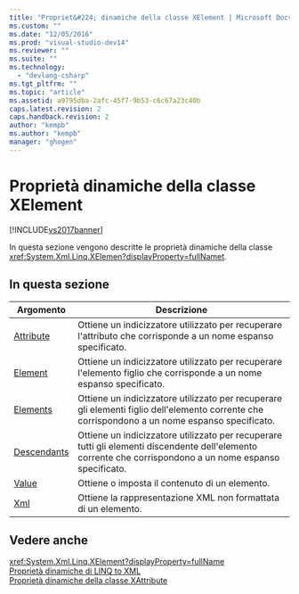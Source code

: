 ```yaml
---
title: "Propriet&#224; dinamiche della classe XElement | Microsoft Docs"
ms.custom: ""
ms.date: "12/05/2016"
ms.prod: "visual-studio-dev14"
ms.reviewer: ""
ms.suite: ""
ms.technology: 
  - "devlang-csharp"
ms.tgt_pltfrm: ""
ms.topic: "article"
ms.assetid: a9795dba-2afc-45f7-9b53-c6c67a23c40b
caps.latest.revision: 2
caps.handback.revision: 2
author: "kempb"
ms.author: "kempb"
manager: "ghogen"
---
```

# Propriet&#224; dinamiche della classe XElement
[!INCLUDE[vs2017banner](../code-quality/includes/vs2017banner.md)]

In questa sezione vengono descritte le proprietà dinamiche della classe <xref:System.Xml.Linq.XElemen?displayProperty=fullName>[t](assetId:///t?qualifyHint=False&autoUpgrade=True).  
  
## In questa sezione  
  
|Argomento|Descrizione|  
|---------------|-----------------|  
|[Attribute](../designers/attribute-xelement-dynamic-property.md)|Ottiene un indicizzatore utilizzato per recuperare l'attributo che corrisponde a un nome espanso specificato.|  
|[Element](../designers/element-xelement-dynamic-property.md)|Ottiene un indicizzatore utilizzato per recuperare l'elemento figlio che corrisponde a un nome espanso specificato.|  
|[Elements](../designers/elements-xelement-dynamic-property.md)|Ottiene un indicizzatore utilizzato per recuperare gli elementi figlio dell'elemento corrente che corrispondono a un nome espanso specificato.|  
|[Descendants](../designers/descendants-xelement-dynamic-property.md)|Ottiene un indicizzatore utilizzato per recuperare tutti gli elementi discendente dell'elemento corrente che corrispondono a un nome espanso specificato.|  
|[Value](../designers/value-xelement-dynamic-property.md)|Ottiene o imposta il contenuto di un elemento.|  
|[Xml](../designers/xml-xelement-dynamic-property.md)|Ottiene la rappresentazione XML non formattata di un elemento.|  
  
## Vedere anche  
 <xref:System.Xml.Linq.XElement?displayProperty=fullName>   
 [Proprietà dinamiche di LINQ to XML](../designers/linq-to-xml-dynamic-properties.md)   
 [Proprietà dinamiche della classe XAttribute](../designers/xattribute-class-dynamic-properties.md)